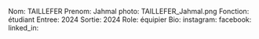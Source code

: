 Nom: TAILLEFER
Prenom: Jahmal
photo: TAILLEFER_Jahmal.png
Fonction: étudiant
Entree: 2024
Sortie: 2024
Role: équipier
Bio: 
instagram:
facebook:
linked_in: 
